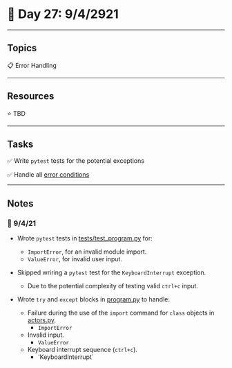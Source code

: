 # :calendar: Day 27: 9/4/2921

---

## Topics

:clipboard: Error Handling

---

## Resources

:star: TBD

---

## Tasks

:white_check_mark: Write `pytest` tests for the potential exceptions

:white_check_mark: Handle all [error conditions](../_26/README.md)

---

## Notes

### :notebook: 9/4/21

- Wrote `pytest` tests in [tests/test_program.py](tests/test_program.py) for:
  - `ImportError`, for an invalid module import.
  - `ValueError`, for invalid user input.
- Skipped wriring a `pytest` test for the `KeyboardInterrupt` exception.
  - Due to the potential complexity of testing valid `ctrl+c` input.

- Wrote `try` and `except` blocks in [program.py](program.py) to handle:
  - Failure during the use of the `import` command for `class` objects in [actors.py](actors.py).
    - `ImportError`
  - Invalid input.
    - `ValueError`
  - Keyboard interrupt sequence (`ctrl+c`).
    - 'KeyboardInterrupt`
